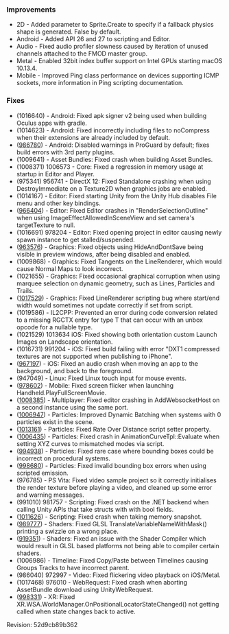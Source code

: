 ### Improvements

*   2D - Added parameter to Sprite.Create to specify if a fallback physics shape is generated. False by default.
*   Android - Added API 26 and 27 to scripting and Editor.
*   Audio - Fixed audio profiler slowness caused by iteration of unused channels attached to the FMOD master group.
*   Metal - Enabled 32bit index buffer support on Intel GPUs starting macOS 10.13.4.
*   Mobile - Improved Ping class performance on devices supporting ICMP sockets, more information in Ping scripting documentation.

### Fixes

*   (1016640) - Android: Fixed apk signer v2 being used when building Oculus apps with gradle.
*   (1014623) - Android: Fixed incorrectly including files to noCompress when their extensions are already included by default.
*   ([986780](https://issuetracker.unity3d.com/product/unity/issues/guid/935077/)) - Android: Disabled warnings in ProGuard by default; fixes build errors with 3rd party plugins.
*   (1009641) - Asset Bundles: Fixed crash when building Asset Bundles.
*   (1008371) 1006573 - Core: Fixed a regression in memory usage at startup in Editor and Player.
*   (975341) 956741 - DirectX 12: Fixed Standalone crashing when using DestroyImmediate on a Texture2D when graphics jobs are enabled.
*   (1014167) - Editor: Fixed starting Unity from the Unity Hub disables File menu and other key bindings.
*   ([966404](https://issuetracker.unity3d.com/product/unity/issues/guid/966404/)) - Editor: Fixed Editor crashes in "RenderSelectionOutline" when using ImageEffectAllowedInSceneView and set camera's targetTexture to null.
*   (1016691) 978204 - Editor: Fixed opening project in editor causing newly spawn instance to get stalled/suspended.
*   ([963576](https://issuetracker.unity3d.com/product/unity/issues/guid/963576/)) - Graphics: Fixed objects using HideAndDontSave being visible in preview windows, after being disabled and enabled.
*   (1009868) - Graphics: Fixed Tangents on the LineRenderer, which would cause Normal Maps to look incorrect.
*   (1021655) - Graphics: Fixed occasional graphical corruption when using marquee selection on dynamic geometry, such as Lines, Particles and Trails.
*   ([1017529](https://issuetracker.unity3d.com/product/unity/issues/guid/1017529/)) - Graphics: Fixed LineRenderer scripting bug where start/end width would sometimes not update correctly if set from script.
*   (1019586) - IL2CPP: Prevented an error during code conversion related to a missing RGCTX entry for type T that can occur with an unbox opcode for a nullable type.
*   (1021529) 1013634 iOS: Fixed showing both orientation custom Launch Images on Landscape orientation.
*   (1016731) 991204 - iOS: Fixed build failing with error "DXT1 compressed textures are not supported when publishing to iPhone".
*   ([967197](https://issuetracker.unity3d.com/product/unity/issues/guid/967197/)) - iOS: Fixed an audio crash when moving an app to the background, and back to the foreground.
*   (947049) - Linux: Fixed Linux touch input for mouse events.
*   ([978602](https://issuetracker.unity3d.com/product/unity/issues/guid/978602/)) - Mobile: Fixed screen flicker when launching Handheld.PlayFullScreenMovie.
*   ([1008385](https://issuetracker.unity3d.com/product/unity/issues/guid/1008385/)) - Multiplayer: Fixed editor crashing in AddWebsocketHost on a second instance using the same port.
*   ([1006947](https://issuetracker.unity3d.com/product/unity/issues/guid/1006947/)) - Particles: Improved Dynamic Batching when systems with 0 particles exist in the scene.
*   ([1013161](https://issuetracker.unity3d.com/product/unity/issues/guid/1013161/)) - Particles: Fixed Rate Over Distance script setter property.
*   ([1006435](https://issuetracker.unity3d.com/product/unity/issues/guid/1006435/)) - Particles: Fixed crash in AnimationCurveTpl::Evaluate when setting XYZ curves to mismatched modes via script.
*   ([994938](https://issuetracker.unity3d.com/product/unity/issues/guid/994938/)) - Particles: Fixed rare case where bounding boxes could be incorrect on procedural systems.
*   ([998680](https://issuetracker.unity3d.com/product/unity/issues/guid/998680/)) - Particles: Fixed invalid bounding box errors when using scripted emission.
*   (976785) - PS Vita: Fixed video sample project so it correctly initialises the render texture before playing a video, and cleaned up some error and warning messages.
*   (991010) 981757 - Scripting: Fixed crash on the .NET backend when calling Unity APIs that take structs with with bool fields.
*   ([1011626](https://issuetracker.unity3d.com/product/unity/issues/guid/1011626/)) - Scripting: Fixed crash when taking memory snapshot.
*   ([989777](https://issuetracker.unity3d.com/product/unity/issues/guid/989777/)) - Shaders: Fixed GLSL TranslateVariableNameWithMask() printing a swizzle on a wrong place.
*   ([919351](https://issuetracker.unity3d.com/product/unity/issues/guid/919351/)) - Shaders: Fixed an issue with the Shader Compiler which would result in GLSL based platforms not being able to compiler certain shaders.
*   (1006986) - Timeline: Fixed Copy/Paste between Timelines causing Groups Tracks to have incorrect parent.
*   (986040) 972997 - Video: Fixed flickering video playback on iOS/Metal.
*   (1017468) 976010 - WebRequest: Fixed crash when aborting AssetBundle download using UnityWebRequest.
*   ([998331](https://issuetracker.unity3d.com/product/unity/issues/guid/998331/)) - XR: Fixed XR.WSA.WorldManager.OnPositionalLocatorStateChanged() not getting called when state changes back to active.

Revision: 52d9cb89b362